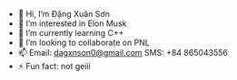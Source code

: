 - 👋 Hi, I’m Đặng Xuân Sơn
- 👀 I’m interested in Elon Musk
- 🌱 I’m currently learning C++
- 💞️ I’m looking to collaborate on PNL
- 📫 Email: dagxnson0@gmail.com
      SMS: +84 865043556
- ⚡ Fun fact: not geiii
